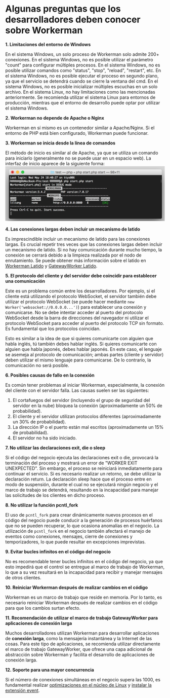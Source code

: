 # Algunas preguntas que los desarrolladores deben conocer sobre Workerman

**1. Limitaciones del entorno de Windows**

En el sistema Windows, un solo proceso de Workerman solo admite 200+ conexiones.
En el sistema Windows, no es posible utilizar el parámetro "count" para configurar múltiples procesos.
En el sistema Windows, no es posible utilizar comandos como "status", "stop", "reload", "restart", etc.
En el sistema Windows, no es posible ejecutar el proceso en segundo plano, ya que el servicio se detendrá cuando se cierre la ventana del cmd.
En el sistema Windows, no es posible inicializar múltiples escuchas en un solo archivo.
En el sistema Linux, no hay limitaciones como las mencionadas anteriormente. Se recomienda utilizar el sistema Linux para entornos de producción, mientras que el entorno de desarrollo puede optar por utilizar el sistema Windows.

**2. Workerman no depende de Apache o Nginx**

Workerman en sí mismo es un contenedor similar a Apache/Nginx. Si el entorno de PHP está bien configurado, Workerman puede funcionar.

**3. Workerman se inicia desde la línea de comandos**

El método de inicio es similar al de Apache, ya que se utiliza un comando para iniciarlo (generalmente no se puede usar en un espacio web). La interfaz de inicio aparece de la siguiente forma:
![Captura de pantalla](image/screenshot_1495622774534.png)

**4. Las conexiones largas deben incluir un mecanismo de latido**

Es imprescindible incluir un mecanismo de latido para las conexiones largas. Es crucial repetir tres veces que las conexiones largas deben incluir un mecanismo de latido. Si no hay comunicación durante mucho tiempo, la conexión se cerrará debido a la limpieza realizada por el nodo de enrutamiento. Se puede obtener más información sobre el latido en [Workerman Latido](faq/heartbeat.md) y [GatewayWorker Latido](https://www.workerman.net/doc/gateway-worker/heartbeat.html).

**5. El protocolo del cliente y del servidor debe coincidir para establecer una comunicación**

Este es un problema común entre los desarrolladores. Por ejemplo, si el cliente está utilizando el protocolo WebSocket, el servidor también debe utilizar el protocolo WebSocket (se puede hacer mediante `new Worker('websocket://0.0.0.0...')`) para establecer una conexión y comunicarse. No se debe intentar acceder al puerto del protocolo WebSocket desde la barra de direcciones del navegador ni utilizar el protocolo WebSocket para acceder al puerto del protocolo TCP sin formato. Es fundamental que los protocolos coincidan.

Esto es similar a la idea de que si quieres comunicarte con alguien que habla inglés, tú también debes hablar inglés. Si quieres comunicarte con alguien que habla japonés, debes hablar japonés. En este caso, el lenguaje se asemeja al protocolo de comunicación; ambas partes (cliente y servidor) deben utilizar el mismo lenguaje para comunicarse. De lo contrario, la comunicación no será posible.

**6. Posibles causas de fallo en la conexión**

Es común tener problemas al iniciar Workerman, especialmente, la conexión del cliente con el servidor falla. Las causas suelen ser las siguientes:
1. El cortafuegos del servidor (incluyendo el grupo de seguridad del servidor en la nube) bloquea la conexión (aproximadamente un 50% de probabilidad).
2. El cliente y el servidor utilizan protocolos diferentes (aproximadamente un 30% de probabilidad).
3. La dirección IP o el puerto están mal escritos (aproximadamente un 15% de probabilidad).
4. El servidor no ha sido iniciado.

**7. No utilizar las declaraciones exit, die o sleep**

Si el código del negocio ejecuta las declaraciones exit o die, provocará la terminación del proceso y mostrará un error de "WORKER EXIT UNEXPECTED". Sin embargo, el proceso se reiniciará inmediatamente para continuar el servicio. Si es necesario realizar un retorno, se debe utilizar la declaración return. La declaración sleep hace que el proceso entre en modo de suspensión, durante el cual no se ejecutará ningún negocio y el marco de trabajo se detendrá, resultando en la incapacidad para manejar las solicitudes de los clientes en dicho proceso.

**8. No utilizar la función pcntl_fork**

El uso de `pcntl_fork` para crear dinámicamente nuevos procesos en el código del negocio puede conducir a la generación de procesos huérfanos que no se pueden recuperar, lo que ocasiona anomalías en el negocio. La utilización de `pcntl_fork` en el negocio también afectará el manejo de eventos como conexiones, mensajes, cierre de conexiones y temporizadores, lo que puede resultar en excepciones imprevistas.

**9. Evitar bucles infinitos en el código del negocio**

No es recomendable tener bucles infinitos en el código del negocio, ya que esto impedirá que el control se entregue al marco de trabajo de Workerman, lo que a su vez resultará en la incapacidad para recibir y manejar mensajes de otros clientes.

**10. Reiniciar Workerman después de realizar cambios en el código**

Workerman es un marco de trabajo que reside en memoria. Por lo tanto, es necesario reiniciar Workerman después de realizar cambios en el código para que los cambios surtan efecto.

**11. Recomendación de utilizar el marco de trabajo GatewayWorker para aplicaciones de conexión larga**

Muchos desarrolladores utilizan Workerman para desarrollar aplicaciones de **conexión larga**, como la mensajería instantánea y la Internet de las cosas. Para este tipo de aplicaciones, se recomienda utilizar directamente el marco de trabajo GatewayWorker, que ofrece una capa adicional de abstracción sobre Workerman y facilita el desarrollo de aplicaciones de conexión larga.

**12. Soporte para una mayor concurrencia**

Si el número de conexiones simultáneas en el negocio supera las 1000, es fundamental realizar [optimizaciones en el núcleo de Linux](appendices/kernel-optimization.md) y [instalar la extensión event](appendices/install-extension.md).
